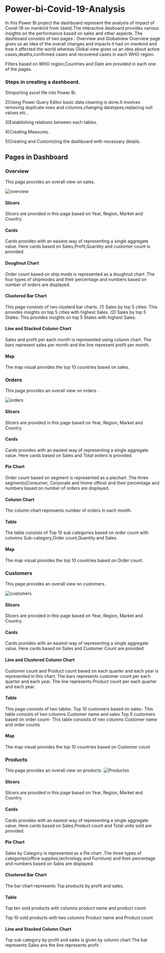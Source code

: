 # Power-bi-Covid-19-Analysis

In this Power Bi project the dashboard represent the analysis of  impact of Covid-19 on mankind from (date).The interactive dasboard provides various insights
on the performance based on sales and other aspects.
The dashboard consists of two pages : Overview and Globalview
Overview page gives us an idea of the overall changes and impacts it had on mankind and how it affected the world whereas Global view gives us an idea about active cases,deaths,confirmed cases and recovered cases in each WHO region.

Filters based on WHO region,Countries and Date are  provided in each one of the pages.
### Steps in creating a dashboard.
1)Importing excel file into Power Bi.

2)Using Power Query Editor basic data cleaning is done.It involves removing duplicate rows and columns,changing datatypes,replacing null values etc..

3)Establishing relations between each tables.

4)Creating Measures.

5)Creating and Customizing the dashboard with necessary details.
## Pages in Dashboard
### Overview
This page provides an overall view on  sales.

![overview](https://github.com/Srilekshmi-A/Power_bi_GlobalSuperStore/assets/138193879/e0a4dfa6-66f6-4772-b006-7c1dda72c9a6)
#### Slicers 
Slicers are provided in this page based on Year, Region, Market and Country.
#### Cards
Cards provides with an easiest way of representing a single aggregate value. Here cards based on Sales,Profit,Quantity and customer count is provided.
#### Doughnut Chart
Order count based on ship mode is represented as a doughnut chart .The four types of shipmodes and their percentage and numbers based on number of orders are displayed.
#### Clustered Bar Chart
This page consists of two clusterd bar charts.
(1) Sales by top 5 cities: This provides insights on top 5 cities with highest Sales.
(2) Sales by top 5 States: This provides insights on top 5 States with highest Sales.
#### Line and Stacked Column Chart
Sales and profit per each month is represented using column chart.
The bars represent sales per month and the line represent profit per month.
#### Map
The map visual provides the top 10 countries based on sales.


### Orders
This page provides an overall view on  orders .

![orders](https://github.com/Srilekshmi-A/Power_bi_GlobalSuperStore/assets/138193879/bc3a2bcf-3481-43e7-9f4b-b488ef6791d3)

#### Slicers 
Slicers are provided in this page based on Year, Region, Market and Country.
#### Cards
Cards provides with an easiest way of representing a single aggregate value. Here cards based on Sales and Total orders is provided.
#### Pie Chart
Order count based on segment is represented as a piechart .The three segments(Consumer, Corporate and Home office) and their percentage and numbers based on number of orders are displayed.
#### Column Chart
The column chart represents number of orders in each month.
#### Table
The table consists of Top 10 sub categories based on order count with columns Sub-category,Order count,Quantity and Sales.
#### Map
The map visual provides the top 10 countries based on Order count.

### Customers
This page provides an overall view on  customers .

![customers](https://github.com/Srilekshmi-A/Power_bi_GlobalSuperStore/assets/138193879/3fe0ae44-f2f8-4538-a5a9-5eb7dfb15898)


#### Slicers 
Slicers are provided in this page based on Year, Region, Market and Country.
#### Cards
Cards provides with an easiest way of representing a single aggregate value. Here cards based on Sales and Customer Count are provided.
#### Line and Clustered Column Chart
Customer count and Product count based on each quarter and each year is represented in this chart.
The bars represents customer count per each quarter and each year.
The line represents Product count  per each quarter and each year.
#### Table
This page consists of two tables.
Top 10 customers based on sales- This table consists of two columns Customer name and sales
Top 5 customers based on order count- This table consisits of two columns Customer name and order counts
#### Map
The map visual provides the top 10 countries based on Customer count


### Products
This page provides an overall view on  products.
![Productss](https://github.com/Srilekshmi-A/Power_bi_GlobalSuperStore/assets/138193879/f1a9df75-4e59-40bc-9c39-4a8ec93ec0e3)



#### Slicers 
Slicers are provided in this page based on Year, Region, Market and Country.
#### Cards
Cards provides with an easiest way of representing a single aggregate value. Here cards based on Sales,Product count and Total units sold are provided.
#### Pie Chart
Sales by Category is represented as a Pie chart .The three types of categories(office supplies,technology and Furniture) and their percentage and numbers based on Sales are displayed.
#### Clustered Bar Chart
The bar chart represents Top products by profit and sales.

#### Table
Top ten sold products with columns product name and product count

Top 10 sold products with two columns Product name and Product count
#### Line and Stacked Column Chart
Top sub category by profit and sales is given by column chart
The bar represents Sales ans the line represents profit
